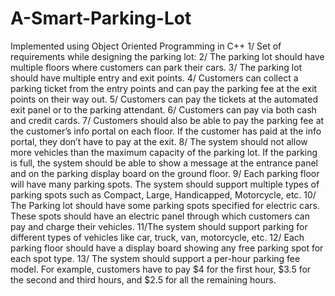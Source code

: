 # A-Smart-Parking-Lot
Implemented using Object Oriented Programming in C++
    1/ Set of requirements while designing the parking lot:
    2/ The parking lot should have multiple floors where customers can park their cars.
    3/ The parking lot should have multiple entry and exit points.
    4/ Customers can collect a parking ticket from the entry points and can pay the parking fee at the exit points on their way out.
    5/ Customers can pay the tickets at the automated exit panel or to the parking attendant.
    6/ Customers can pay via both cash and credit cards.
    7/ Customers should also be able to pay the parking fee at the customer’s info portal on each floor. If the customer has paid at the info portal, they don’t have to pay at the exit.
    8/ The system should not allow more vehicles than the maximum capacity of the parking lot. If the parking is full, the system should be able to show a message at the entrance panel and on the      parking display board on the ground floor.
    9/ Each parking floor will have many parking spots. The system should support multiple types of parking spots such as Compact, Large, Handicapped, Motorcycle, etc.
    10/ The Parking lot should have some parking spots specified for electric cars. These spots should have an electric panel through which customers can pay and charge their vehicles.
    11/The system should support parking for different types of vehicles like car, truck, van, motorcycle, etc.
    12/ Each parking floor should have a display board showing any free parking spot for each spot type.
    13/ The system should support a per-hour parking fee model. For example, customers have to pay $4 for the first hour, $3.5 for the second and third hours, and $2.5 for all the remaining hours. 
